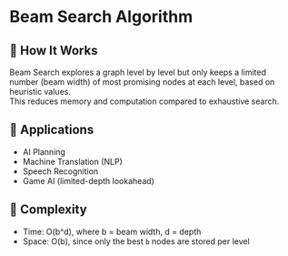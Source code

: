 # Beam Search Algorithm

## 🔹 How It Works
Beam Search explores a graph level by level but only keeps a limited number (beam width) of most promising nodes at each level, based on heuristic values.  
This reduces memory and computation compared to exhaustive search.

## 🔹 Applications
- AI Planning
- Machine Translation (NLP)
- Speech Recognition
- Game AI (limited-depth lookahead)

## 🔹 Complexity
- Time: O(b^d), where b = beam width, d = depth
- Space: O(b), since only the best `b` nodes are stored per level
